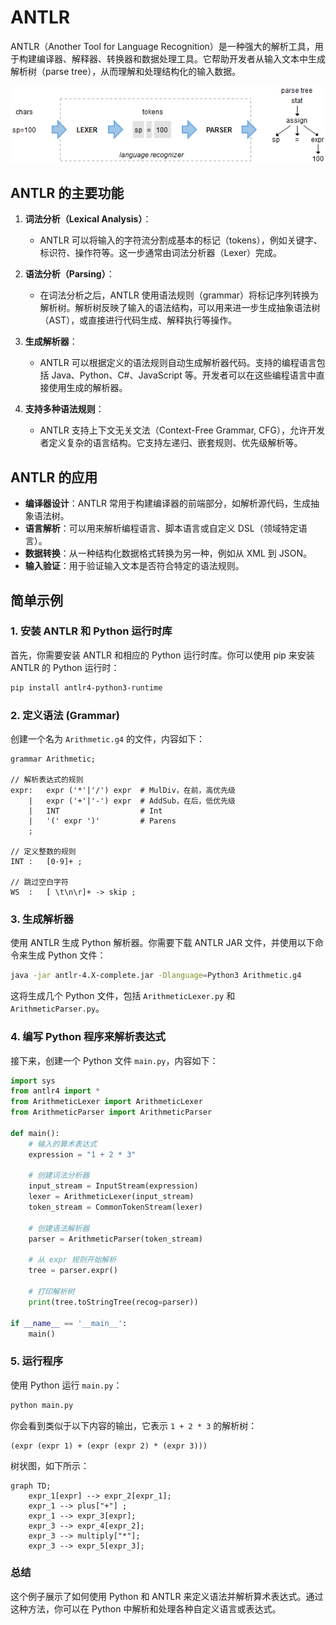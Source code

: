 # ANTLR

ANTLR（Another Tool for Language Recognition）是一种强大的解析工具，用于构建编译器、解释器、转换器和数据处理工具。它帮助开发者从输入文本中生成解析树（parse tree），从而理解和处理结构化的输入数据。

![basic-data-flow](./assets/basic-data-flow.png)

## ANTLR 的主要功能

1. **词法分析（Lexical Analysis）**：
   - ANTLR 可以将输入的字符流分割成基本的标记（tokens），例如关键字、标识符、操作符等。这一步通常由词法分析器（Lexer）完成。

2. **语法分析（Parsing）**：
   - 在词法分析之后，ANTLR 使用语法规则（grammar）将标记序列转换为解析树。解析树反映了输入的语法结构，可以用来进一步生成抽象语法树（AST），或直接进行代码生成、解释执行等操作。

3. **生成解析器**：
   - ANTLR 可以根据定义的语法规则自动生成解析器代码。支持的编程语言包括 Java、Python、C#、JavaScript 等。开发者可以在这些编程语言中直接使用生成的解析器。

4. **支持多种语法规则**：
   - ANTLR 支持上下文无关文法（Context-Free Grammar, CFG），允许开发者定义复杂的语言结构。它支持左递归、嵌套规则、优先级解析等。

## ANTLR 的应用

- **编译器设计**：ANTLR 常用于构建编译器的前端部分，如解析源代码，生成抽象语法树。
- **语言解析**：可以用来解析编程语言、脚本语言或自定义 DSL（领域特定语言）。
- **数据转换**：从一种结构化数据格式转换为另一种，例如从 XML 到 JSON。
- **输入验证**：用于验证输入文本是否符合特定的语法规则。

## 简单示例

### 1. 安装 ANTLR 和 Python 运行时库

首先，你需要安装 ANTLR 和相应的 Python 运行时库。你可以使用 pip 来安装 ANTLR 的 Python 运行时：

```bash
pip install antlr4-python3-runtime
```

### 2. 定义语法 (Grammar)

创建一个名为 `Arithmetic.g4` 的文件，内容如下：

```antlr
grammar Arithmetic;

// 解析表达式的规则
expr:   expr ('*'|'/') expr  # MulDiv，在前，高优先级
    |   expr ('+'|'-') expr  # AddSub，在后，低优先级
    |   INT                  # Int
    |   '(' expr ')'         # Parens
    ;

// 定义整数的规则
INT :   [0-9]+ ;

// 跳过空白字符
WS  :   [ \t\n\r]+ -> skip ;
```

### 3. 生成解析器

使用 ANTLR 生成 Python 解析器。你需要下载 ANTLR JAR 文件，并使用以下命令来生成 Python 文件：

```bash
java -jar antlr-4.X-complete.jar -Dlanguage=Python3 Arithmetic.g4
```

这将生成几个 Python 文件，包括 `ArithmeticLexer.py` 和 `ArithmeticParser.py`。

### 4. 编写 Python 程序来解析表达式

接下来，创建一个 Python 文件 `main.py`，内容如下：

```python
import sys
from antlr4 import *
from ArithmeticLexer import ArithmeticLexer
from ArithmeticParser import ArithmeticParser

def main():
    # 输入的算术表达式
    expression = "1 + 2 * 3"

    # 创建词法分析器
    input_stream = InputStream(expression)
    lexer = ArithmeticLexer(input_stream)
    token_stream = CommonTokenStream(lexer)

    # 创建语法解析器
    parser = ArithmeticParser(token_stream)

    # 从 expr 规则开始解析
    tree = parser.expr()

    # 打印解析树
    print(tree.toStringTree(recog=parser))

if __name__ == '__main__':
    main()
```

### 5. 运行程序

使用 Python 运行 `main.py`：

```bash
python main.py
```

你会看到类似于以下内容的输出，它表示 `1 + 2 * 3` 的解析树：

```text
(expr (expr 1) + (expr (expr 2) * (expr 3)))
```

树状图，如下所示：

```mermaid
graph TD;
    expr_1[expr] --> expr_2[expr_1];
    expr_1 --> plus["+"] ;
    expr_1 --> expr_3[expr];
    expr_3 --> expr_4[expr_2];
    expr_3 --> multiply["*"];
    expr_3 --> expr_5[expr_3];
```

### 总结

这个例子展示了如何使用 Python 和 ANTLR 来定义语法并解析算术表达式。通过这种方法，你可以在 Python 中解析和处理各种自定义语言或表达式。
